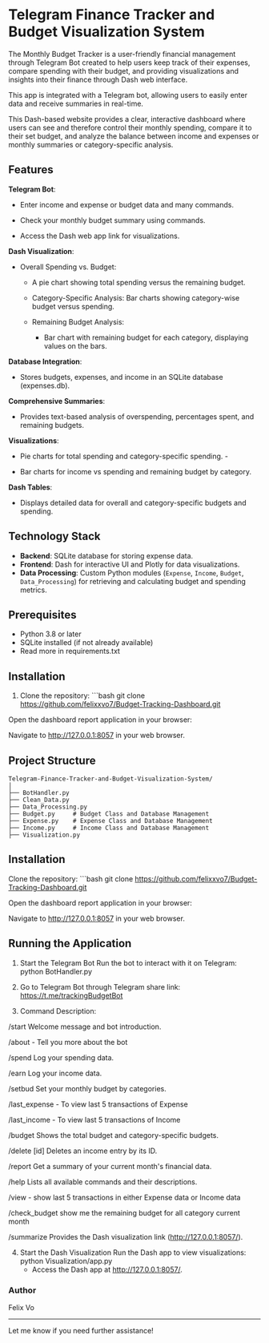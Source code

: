# Telegram Finance Tracker and Budget Visualization System

The Monthly Budget Tracker is a user-friendly financial management through Telegram Bot created to help users keep track of their expenses, compare spending with their budget, and providing visualizations and insights into their finance through Dash web interface.

This app is integrated with a Telegram bot, allowing users to easily enter data and receive summaries in real-time.

This Dash-based website provides a clear, interactive dashboard where users can see and therefore control their monthly spending, compare it to their set budget, and analyze the balance between income and expenses or monthly summaries or category-specific analysis.
## Features

**Telegram Bot**:

-   Enter income and expense or budget data and many commands.

-   Check your monthly budget summary using commands.

-   Access the Dash web app link for visualizations.

**Dash Visualization**:

-   Overall Spending vs. Budget:

    -   A pie chart showing total spending versus the remaining budget.

    -   Category-Specific Analysis: Bar charts showing category-wise
        budget versus spending.

    -   Remaining Budget Analysis:

        -   Bar chart with remaining budget for each category,
            displaying values on the bars.

**Database Integration**:

-   Stores budgets, expenses, and income in an SQLite database
    (expenses.db).

**Comprehensive Summaries**:

-   Provides text-based analysis of overspending, percentages spent, and
    remaining budgets.

**Visualizations**:

-   Pie charts for total spending and category-specific spending. -

-   Bar charts for income vs spending and remaining budget by category.

**Dash Tables**:

-   Displays detailed data for overall and category-specific budgets and
    spending.

## Technology Stack

-   **Backend**: SQLite database for storing expense data.
-   **Frontend**: Dash for interactive UI and Plotly for data
    visualizations.
-   **Data Processing**: Custom Python modules (`Expense`, `Income`,
    `Budget`, `Data_Processing`) for retrieving and calculating budget
    and spending metrics.

## Prerequisites

-   Python 3.8 or later
-   SQLite installed (if not already available)
-   Read more in requirements.txt

## Installation

1.  Clone the repository: \`\`\`bash git clone
    <https://github.com/felixxvo7/Budget-Tracking-Dashboard.git>

Open the dashboard report application in your browser:

Navigate to <http://127.0.0.1:8057> in your web browser.

## Project Structure
```         
Telegram-Finance-Tracker-and-Budget-Visualization-System/
│
├── BotHandler.py
├── Clean_Data.py
├── Data_Processing.py
├── Budget.py     # Budget Class and Database Management
├── Expense.py    # Expense Class and Database Management
├── Income.py     # Income Class and Database Management
├── Visualization.py
```
## Installation

Clone the repository: \`\`\`bash git clone
    <https://github.com/felixxvo7/Budget-Tracking-Dashboard.git>

Open the dashboard report application in your browser:

Navigate to <http://127.0.0.1:8057> in your web browser.

## Running the Application

1.  Start the Telegram Bot Run the bot to interact with it on Telegram:
    python BotHandler.py
2. Go to Telegram Bot through Telegram share link: https://t.me/trackingBudgetBot

3. Command Description:

/start Welcome message and bot introduction.

/about - Tell you more about the bot

/spend Log your spending data.

/earn Log your income data.

/setbud Set your monthly budget by categories.

/last_expense - To view last 5 transactions of Expense

/last_income - To view last 5 transactions of Income

/budget Shows the total budget and category-specific budgets.

/delete [id] Deletes an income entry by its ID.

/report Get a summary of your current month's financial data.

/help Lists all available commands and their descriptions.

/view - show last 5 transactions in either Expense data or Income data

/check_budget show me the remaining budget for all category current
month

/summarize Provides the Dash visualization link
(<http://127.0.0.1:8057/>).

4.  Start the Dash Visualization Run the Dash app to view
    visualizations: python Visualization/app.py
    -   Access the Dash app at <http://127.0.0.1:8057/>.


### Author

Felix Vo

------------------------------------------------------------------------

Let me know if you need further assistance!
